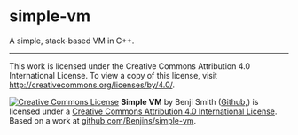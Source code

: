 simple-vm
=========

A simple, stack-based VM in C++.

---------

This work is licensed under the Creative Commons Attribution 4.0 International License. To view a copy of this license, visit http://creativecommons.org/licenses/by/4.0/.

[![Creative Commons License](https://i.creativecommons.org/l/by/4.0/88x31.png)](http://creativecommons.org/licenses/by/4.0/)
**Simple VM** by Benji Smith ([Github,](github.com/Benjins)) is licensed under a [Creative Commons Attribution 4.0 International License](http://creativecommons.org/licenses/by/4.0/).
Based on a work at [github.com/Benjins/simple-vm](github.com/Benjins/simple-vm).